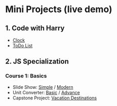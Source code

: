 # Mini Projects (live demo)
## 1. Code with Harry
- [Clock](https://hypertextassassin0273.github.io/Learn_JS/Code_With_Harry/small_projects/Clock.html)
- [ToDo List](https://hypertextassassin0273.github.io/Learn_JS/Code_With_Harry/small_projects/ToDoList.html)
## 2. JS Specialization
### Course 1: Basics
- Slide Show: [Simple](https://hypertextassassin0273.github.io/Learn_JS/JS_Specialization_Practice/Course-1--Basics/assignments/simple_slide_show) / [Modern](https://hypertextassassin0273.github.io/Learn_JS/JS_Specialization_Practice/Course-1--Basics/assignments/advance_slide_show)
- Unit Converter: [Basic](https://hypertextassassin0273.github.io/Learn_JS/JS_Specialization_Practice/Course-1--Basics/assignments/basic_converter) / [Advance](https://hypertextassassin0273.github.io/Learn_JS/JS_Specialization_Practice/Course-1--Basics/assignments/advance_converter)
- Capstone Project: [Vacation Destinations](https://hypertextassassin0273.github.io/Learn_JS/JS_Specialization_Practice/Course-1--Basics/assignments/vacation_destinations)
